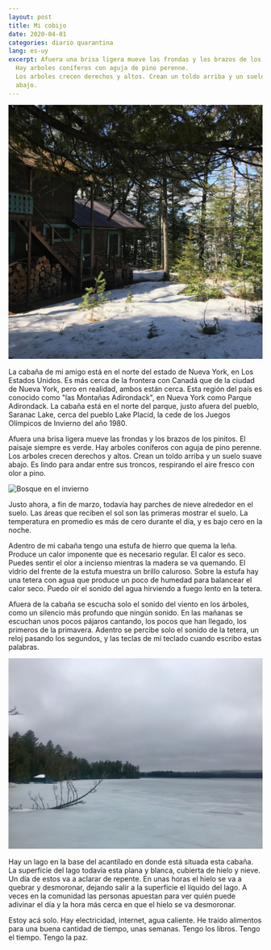 ```yaml
---
layout: post
title: Mi cobijo
date: 2020-04-01
categories: diario quarantina
lang: es-uy
excerpt: Afuera una brisa ligera mueve las frondas y los brazos de los pinitos.
  Hay arboles coníferos con aguja de pino perenne.
  Los arboles crecen derechos y altos. Crean un toldo arriba y un suelo suave
  abajo.
---
```


![Cobijo, Saranac Lake](/assets/images/Cobijo.jpg)

La cabaña de mi amigo está en el norte del estado de Nueva York, en Los Estados
Unidos. Es más cerca de la frontera con Canadá que de la ciudad de Nueva York,
pero en realidad, ambos están cerca. Esta región del país es conocido como "las
Montañas Adirondack", en Nueva York como Parque Adirondack. La cabaña está en
el norte del parque, justo afuera del pueblo, Saranac Lake, cerca del pueblo
Lake Placid, la cede de los Juegos Olímpicos de Invierno del año 1980.

Afuera una brisa ligera mueve las frondas y los brazos de los pinitos. El
paisaje siempre es verde. Hay arboles coníferos con aguja de pino perenne. Los
arboles crecen derechos y altos. Crean un toldo arriba y un suelo suave abajo.
Es lindo para andar entre sus troncos, respirando el aire fresco con olor a
pino.

![Bosque en el invierno](/assets/images/BosquePinaInvierno.jpg)

Justo ahora, a fin de marzo, todavía hay parches de nieve alrededor en el
suelo. Las áreas que reciben el sol son las primeras mostrar el suelo. La
temperatura en promedio es más de cero durante el día, y es bajo cero en la
noche.

Adentro de mi cabaña tengo una estufa de hierro que quema la leña. Produce un
calor imponente que es necesario regular. El calor es seco. Puedes sentir el
olor a incienso mientras la madera se va quemando. El vidrio del frente de la
estufa muestra un brillo caluroso. Sobre la estufa hay una tetera con agua que
produce un poco de humedad para balancear el calor seco. Puedo oír el sonido
del agua hirviendo a fuego lento en la tetera.

Afuera de la cabaña se escucha solo el sonido del viento en los árboles, como
un silencio más profundo que ningún sonido. En las mañanas se escuchan unos
pocos pájaros cantando, los pocos que han llegado, los primeros de la
primavera. Adentro se percibe solo el sonido de la tetera, un reloj pasando los
segundos, y las teclas de mi teclado cuando escribo estas palabras.

![Lago Menor, Saranac Lake](/assets/images/LagoMenor.jpg)

Hay un lago en la base del acantilado en donde está situada esta cabaña. La
superficie del lago todavía esta plana y blanca, cubierta de hielo y nieve. Un
día de estos va a aclarar de repente. En unas horas el hielo se va a quebrar y
desmoronar, dejando salir a la superficie el líquido del lago. A veces en la
comunidad las personas apuestan para ver quién puede adivinar el día y la hora
más cerca en que el hielo se va desmoronar.

Estoy acá solo. Hay electricidad, internet, agua caliente. He traído alimentos
para una buena cantidad de tiempo, unas semanas. Tengo los libros. Tengo el
tiempo. Tengo la paz.
